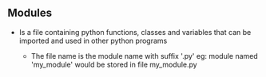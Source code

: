 ## Modules
- Is a file containing python functions, classes and variables that can be imported and used in other python programs

	* The file name is the module name with suffix '.py'
	eg:
	   module named 'my_module' would be stored in file my_module.py
